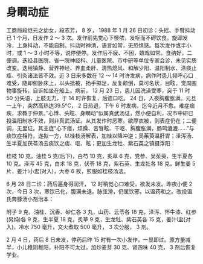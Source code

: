 # 身瞤动症

工商局段继元之幼女，段志芳， 8 岁， 1988 年 1 月 26 日初诊：头摇、手臂抖动已 1 个月，日发作 2 ～ 3 次。发作前先觉心下懊侬，发呕而不碍饮食。旋即发冷，上身抖动，不能自制。抖动时神清，语言如常，无恐惧感。每次发作或半小时，或 1 ～ 3 小时不等，说停便停。发作后不疲、不困，嬉戏如常。食纳好，二便调。迭经县医院、省一院神经科、儿童医院、市中研等单位专家会诊，未见实质改变。迭用镇静、营养神经、养血柔肝、清热熄风、和解少阳、温阳制水、涤痰止痉、引灸诸法皆不效。近 3 日来多数在 12 ～ 14 时许发病，病作时患儿频呼心口难受，随即俯卧床上，以头抵被，扬手掷足，反复颠倒，莫可名状，目眩，觉周围物事旋转，自诉如坐在船上。病前， 12 月 23 日，患儿因洗澡受寒，突于 11 时 50 分失语，上肢无力，于 14 时许恢复，后遗口吃。 24 日，入夜胸腹胀满。元旦一上午，突然高热达39.5°C， 2 日热退，下午 6 时发病，迄今近月不愈。难症痼疾，求教于仲景。”心悸、头眩、身瞤动”似属真武汤证，然小便自利，况市中研已投温阳制水不效，则非真武汤证。从其发作时恶寒，欲厚衣被，则表症仍在；二便调，无里证。其主症“心下痞，烦躁、苦冒眩、干呕、胸腹胀满，肠鸣漉漉......”与痰饮症相符。遂拟一方，以桂枝汤解表，加桂以降冲逆；吴茱萸温肝胃；泽泻汤、生半夏加茯苓汤去痰饮之痞、呕、眩；更加生龙牡、紫石英之镇摄浮阳：

桂枝 10 克，油桂 5 克(后下)，白芍 10 克，炙草 6 克，党参、吴茱萸、生半夏各 10 克，泽泻 45 克，白术 18 克，伏苓 18 克，紫石英、生龙牡各 18 克，鲜生姜 5 片，姜汁l小盅(对入)，大枣 6 枚，煎服如桂枝汤法。

6 月 28 日二诊：药后遍身得润汗， 12 时稍觉心口难受，欲发未发。昨夜小便 2 次，今日 3 次，寒饮已化，腹满未退。脉弦滑，仍属饮邪，以温药和之。改投温氏奔豚汤小剂治本：

附子 9 克，油桂、沉香、砂仁各 3 丸，山药、云苓各 18 克，泽泻、怀牛漆、红参(另炖)各 9 克，生半夏 18 克，炙草 9 克，生龙牡、紫石英各 15 克，姜汁l盅(对入)，冷水 750 毫升，文火煮取 500 毫升， 3 次分服， 3 剂。

2 月 4 日，药后 8 日未发，停药后昨 15 时有一次小发作，一显即过。原方量减半，小儿稚阴稚阳，补阳不可太过，加炒麦芽 30 克、肾四味 40 克， 3 剂后恢复学业。